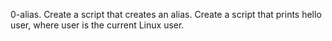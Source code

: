 0-alias. Create a script that creates an alias.
Create a script that prints hello user, where user is the current Linux user.
